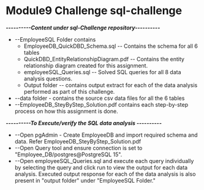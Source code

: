 # Module9 Challenge sql-challenge <br>
*************----------Content under sql-Challenge repository----------*************<br>
* --EmployeeSQL Folder contains
    * EmployeeDB_QuickDBD_Schema.sql -- Contains the schema for all 6 tables
    * QuickDBD_EntityRelationshipDiagram.pdf -- Contains the entity relationship diagram created for this assignment.
    * employeeSQL_Queries.sql -- Solved SQL queries for all 8 data analysis questions.
    * Output folder -- contains output extract for each of the data analysis performed as part of this challenge.
* --data folder - contains the source csv data files for all the 6 tables
* --EmployeeDB_SteyByStep_Solution.pdf contains each step-by-step process on how this assignment is done.

*************----------To Execute/verify the SQL data analysis ----------*************<br>

* --Open pgAdmin - Create EmployeeDB and import required schema and data. Refer EmployeeDB_SteyByStep_Solution.pdf
* --Open Query tool and ensure connection is set to "Employee_DB/postgres@PostgreSQL 15".
* --Open employeeSQL_Queries.sql and execute each query individually by selecting the query and click run to view the output for each data analysis.  Executed output response for each of the data analysis is also present in "output folder" under "EmployeeSQL Folder."
